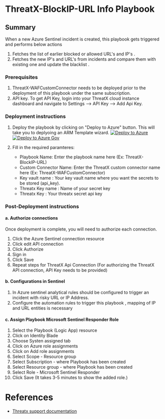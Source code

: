 # ThreatX-BlockIP-URL Info Playbook
 ## Summary
 When a new Azure Sentinel incident is created, this playbook gets triggered and performs below actions
 1. Fetches the list of earlier blocked or allowed URL's and IP's .
 2. Fetches the new IP's and URL's from incidents and compare them with existing one and update the blacklist . 


### Prerequisites 
1. ThreatX-WAFCustomConnector needs to be deployed prior to the deployment of this playbook under the same subscription.
2. API key. To get API Key, login into your ThreatX cloud instance dashboard and navigate to Settings --> API Key --> Add Api Key.

### Deployment instructions 
1. Deploy the playbook by clicking on "Deploy to Azure" button. This will take you to deplyoing an ARM Template wizard.
[![Deploy to Azure](https://aka.ms/deploytoazurebutton)](https://portal.azure.com/#create/Microsoft.Template/uri/https%3A%2F%2Fraw.githubusercontent.com%2FAzure%2FAzure-Sentinel%2Fmaster%2FSolutions%2FThreatXCloud%2FPlaybooks%2FThreatXPlaybooks%2FThreatX-BlockIP-URL%2Fazuredeploy.json)
[![Deploy to Azure Gov](https://aka.ms/deploytoazuregovbutton)](https://portal.azure.us/#create/Microsoft.Template/uri/https%3A%2F%2Fraw.githubusercontent.com%2FAzure%2FAzure-Sentinel%2Fmaster%2FSolutions%2FThreatXCloud%2FPlaybooks%2F%2FThreatXPlaybooks%2FThreatX-BlockIP-URL%2Fazuredeploy.json)

2. Fill in the required paramteres:
    * Playbook Name: Enter the playbook name here (Ex: ThreatX-BlockIP-URL)
    * Custom Connector Name: Enter the ThreatX custom connector name here (Ex: ThreatX-WAFCustomConnector)
    * Key vault name : Your key vault name where you want the secrets to be stored (api_key).
    * Threatx Key name : Name of your secret key 
    * Threatx Key : Your threatx secret api key 

### Post-Deployment instructions 
#### a. Authorize connections
Once deployment is complete, you will need to authorize each connection.
1.	Click the Azure Sentinel connection resource
2.	Click edit API connection
3.	Click Authorize
4.	Sign in
5.	Click Save
6.	Repeat steps for ThreatX Api  Connection (For authorizing the ThreatX API connection, API Key needs to be provided)
#### b. Configurations in Sentinel
1. In Azure sentinel analytical rules should be configured to trigger an incident with risky URL or IP Address. 
2. Configure the automation rules to trigger this playbook , mapping of IP and URL entities is necessary
#### c. Assign Playbook Microsoft Sentinel Responder Role
1. Select the Playbook (Logic App) resource
2. Click on Identity Blade
3. Choose Systen assigned tab
4. Click on Azure role assignments
5. Click on Add role assignments
6. Select Scope - Resource group
7. Select Subscription - where Playbook has been created
8. Select Resource group - where Playbook has been created
9. Select Role - Microsoft Sentinel Responder
10. Click Save (It takes 3-5 minutes to show the added role.)

#  References
 - [Threatx support documentation](https://support.threatx.com/hc)
